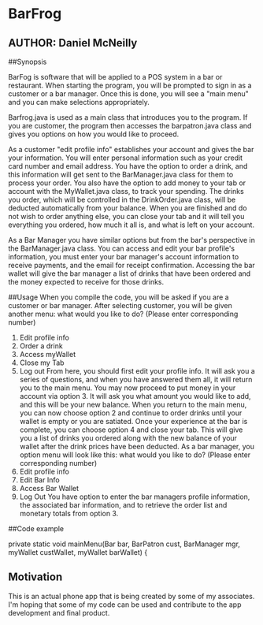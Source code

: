 # BarFrog
## AUTHOR: Daniel McNeilly

##Synopsis

BarFog is software that will be applied to a POS system in a bar or restaurant.  When starting the program, you will be prompted to sign in as a customer or a bar manager.  Once this is done, you will see a "main menu" and you can make selections appropriately.  

Barfrog.java is used as a main class that introduces you to the program.  If you are customer, the program then accesses the barpatron.java class and gives you options on how you would like to proceed.

As a customer "edit profile info" establishes your account and gives the bar your information.  You will enter personal information such as your credit card number and email address.  You have the option to order a drink, and this information will get sent to the BarManager.java class for them to process your order.  You also have the option to add money to your tab or account with the MyWallet.java class, to track your spending.  The drinks you order, which will be controlled in the DrinkOrder.java class, will be deducted automatically from your balance.  When you are finished and do not wish to order anything else, you can close your tab and it will tell you everything you ordered, how much it all is, and what is left on your account.  

As a Bar Manager you have similar options but from the bar's perspective in the BarManager.java class. You can access and edit your bar profile's information, you must enter your bar manager's account information to receive payments, and the email for receipt confirmation. Accessing the bar wallet will give the bar manager a list of drinks that have been ordered and the money expected to receive for those drinks.

##Usage
When you compile the code, you will be asked if you are a customer or bar manager.  After selecting customer, you will be given another menu: 
what would you like to do? (Please enter corresponding number) 
1. Edit profile info 
2. Order a drink 
3. Access myWallet 
4. Close my Tab
5. Log out
From here, you should first edit your profile info.  It will ask you a series of questions, and when you have answered them all, it will return you to the main menu.  You may now proceed to put money in your account via option 3.  It will ask you what amount you would like to add, and this will be your new balance.  When you return to the main menu, you can now choose option 2 and continue to order drinks until your wallet is empty or you are satiated.  Once your experience at the bar is complete, you can choose option 4 and close your tab.  This will give you a list of drinks you ordered along with the new balance of your wallet after the drink prices have been deducted.
As a bar manager, you option menu will look like this:
what would you like to do? (Please enter corresponding number) 
1. Edit profile info 
2. Edit Bar Info 
3. Access Bar Wallet 
4. Log Out 
You have option to enter the bar managers profile information, the associated bar information, and to retrieve the order list and monetary totals from option 3.

 
##Code example

private static void mainMenu(Bar bar, BarPatron cust, BarManager mgr, myWallet custWallet, myWallet barWallet) {
		
		
## Motivation

This is an actual phone app that is being created by some of my associates.  I'm hoping that some of my code can be used and contribute to the app development and final product. 
